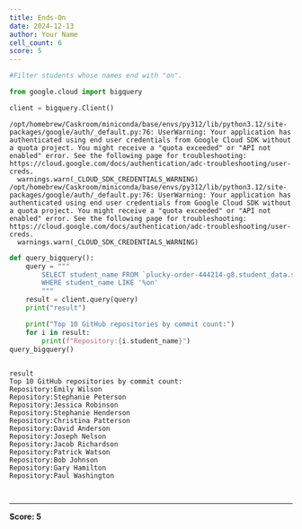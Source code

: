 ```yaml
---
title: Ends-On
date: 2024-12-13
author: Your Name
cell_count: 6
score: 5
---
```


```python
#Filter students whose names end with "on".
```


```python
from google.cloud import bigquery
```


```python
client = bigquery.Client()
```

    /opt/homebrew/Caskroom/miniconda/base/envs/py312/lib/python3.12/site-packages/google/auth/_default.py:76: UserWarning: Your application has authenticated using end user credentials from Google Cloud SDK without a quota project. You might receive a "quota exceeded" or "API not enabled" error. See the following page for troubleshooting: https://cloud.google.com/docs/authentication/adc-troubleshooting/user-creds. 
      warnings.warn(_CLOUD_SDK_CREDENTIALS_WARNING)
    /opt/homebrew/Caskroom/miniconda/base/envs/py312/lib/python3.12/site-packages/google/auth/_default.py:76: UserWarning: Your application has authenticated using end user credentials from Google Cloud SDK without a quota project. You might receive a "quota exceeded" or "API not enabled" error. See the following page for troubleshooting: https://cloud.google.com/docs/authentication/adc-troubleshooting/user-creds. 
      warnings.warn(_CLOUD_SDK_CREDENTIALS_WARNING)



```python
def query_bigquery():
    query = """
        SELECT student_name FROM `plucky-order-444214-g8.student_data.student_data_madhuri` 
        WHERE student_name LIKE '%on'
        """
    result = client.query(query)
    print("result")

    print("Top 10 GitHub repositories by commit count:")
    for i in result:
        print(f"Repository:{i.student_name}")
query_bigquery()
    
```

    result
    Top 10 GitHub repositories by commit count:
    Repository:Emily Wilson
    Repository:Stephanie Peterson
    Repository:Jessica Robinson
    Repository:Stephanie Henderson
    Repository:Christina Patterson
    Repository:David Anderson
    Repository:Joseph Nelson
    Repository:Jacob Richardson
    Repository:Patrick Watson
    Repository:Bob Johnson
    Repository:Gary Hamilton
    Repository:Paul Washington



```python

```


```python

```


---
**Score: 5**
